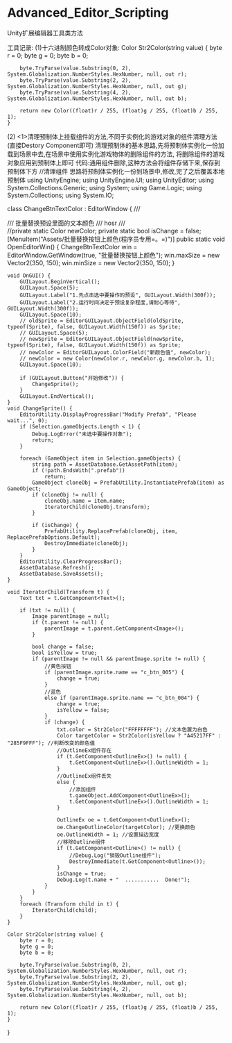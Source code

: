 # Advanced_Editor_Scripting
Unity扩展编辑器工具类方法

工具记录:
(1)十六进制颜色转成Color对象:
Color Str2Color(string value) {
        byte r = 0;
        byte g = 0;
        byte b = 0;

        byte.TryParse(value.Substring(0, 2), System.Globalization.NumberStyles.HexNumber, null, out r);
        byte.TryParse(value.Substring(2, 2), System.Globalization.NumberStyles.HexNumber, null, out g);
        byte.TryParse(value.Substring(4, 2), System.Globalization.NumberStyles.HexNumber, null, out b);

        return new Color((float)r / 255, (float)g / 255, (float)b / 255, 1);
    }

(2)
<1>清理预制体上挂载组件的方法,不同于实例化的游戏对象的组件清理方法(直接Destory Component即可)
清理预制体的基本思路,先将预制体实例化一份加载到场景中去,在场景中使用实例化游戏物体的删除组件的方法,
将删除组件的游戏对象应用到预制体上即可
代码:通用组件删除,这种方法会将组件存储下来,保存到预制体下方
//清理组件 思路将预制体实例化一份到场景中,修改,完了之后覆盖本地预制体
using UnityEngine;
using UnityEngine.UI;
using UnityEditor;
using System.Collections.Generic;
using System;
using Game.Logic;
using System.Collections;
using System.IO;

class ChangeBtnTextColor : EditorWindow
{
    /// <summary>
    /// 批量替换预设里面的文本颜色
    /// hosr
    /// </summary>
    //private static Color newColor;
    private static bool isChange = false;
    [MenuItem("Assets/批量替换按钮上颜色(程序员专用=。=)")]
    public static void OpenEditorWin() {
        ChangeBtnTextColor win = EditorWindow.GetWindow<ChangeBtnTextColor>(true, "批量替换按钮上颜色");
        win.maxSize = new Vector2(350, 150);
        win.minSize = new Vector2(350, 150);
    }

    void OnGUI() {
        GUILayout.BeginVertical();
        GUILayout.Space(5);
        GUILayout.Label("1.先点击选中要操作的预设", GUILayout.Width(300f));
        GUILayout.Label("2.运行时间决定于预设复杂程度,请耐心等待", GUILayout.Width(300f));
        GUILayout.Space(10);
        // oldSprite = EditorGUILayout.ObjectField(oldSprite, typeof(Sprite), false, GUILayout.Width(150f)) as Sprite;
        // GUILayout.Space(5);
        // newSprite = EditorGUILayout.ObjectField(newSprite, typeof(Sprite), false, GUILayout.Width(150f)) as Sprite;
        // newColor = EditorGUILayout.ColorField("新颜色值", newColor);
        // newColor = new Color(newColor.r, newColor.g, newColor.b, 1);
        GUILayout.Space(10);

        if (GUILayout.Button("开始修改")) {
            ChangeSprite();
        }
        GUILayout.EndVertical();
    }
    void ChangeSprite() {
        EditorUtility.DisplayProgressBar("Modify Prefab", "Please wait...", 0);
        if (Selection.gameObjects.Length < 1) {
            Debug.LogError("未选中要操作对象");
            return;
        }

        foreach (GameObject item in Selection.gameObjects) {
            string path = AssetDatabase.GetAssetPath(item);
            if (!path.EndsWith(".prefab"))
                return;
            GameObject cloneObj = PrefabUtility.InstantiatePrefab(item) as GameObject;
            if (cloneObj != null) {
                cloneObj.name = item.name;
                IteratorChild(cloneObj.transform);
            }

            if (isChange) {
                PrefabUtility.ReplacePrefab(cloneObj, item, ReplacePrefabOptions.Default);
                DestroyImmediate(cloneObj);
            }
        }
        EditorUtility.ClearProgressBar();
        AssetDatabase.Refresh();
        AssetDatabase.SaveAssets();
    }

    void IteratorChild(Transform t) {
        Text txt = t.GetComponent<Text>();

        if (txt != null) {
            Image parentImage = null;
            if (t.parent != null) {
                parentImage = t.parent.GetComponent<Image>();
            }

            bool change = false;
            bool isYellow = true;
            if (parentImage != null && parentImage.sprite != null) {
                //黄色按钮
                if (parentImage.sprite.name == "c_btn_005") {
                    change = true;
                }
                //蓝色
                else if (parentImage.sprite.name == "c_btn_004") {
                    change = true;
                    isYellow = false;
                }
                if (change) {
                    txt.color = Str2Color("FFFFFFFF"); //文本色置为白色
                    Color targetColor = Str2Color(isYellow ? "A45217FF" : "285F9FFF"); //判断改变的颜色值
                    //OutlineEx组件存在
                    if (t.GetComponent<OutlineEx>() != null) {
                        t.GetComponent<OutlineEx>().OutlineWidth = 1;
                    }
                    //OutlineEx组件丢失
                    else {
                        //添加组件
                        t.gameObject.AddComponent<OutlineEx>();
                        t.GetComponent<OutlineEx>().OutlineWidth = 1;
                    }

                    OutlineEx oe = t.GetComponent<OutlineEx>();
                    oe.ChangeOutlineColor(targetColor); //更换颜色
                    oe.OutlineWidth = 1; //设置描边宽度
                    //移除Outline组件
                    if (t.GetComponent<Outline>() != null) {
                        //Debug.Log("销毁Outline组件");
                        DestroyImmediate(t.GetComponent<Outline>());
                    }
                    isChange = true;
                    Debug.Log(t.name + "  ...........  Done!");
                }
            }
        }
        foreach (Transform child in t) {
            IteratorChild(child);
        }
    }

    Color Str2Color(string value) {
        byte r = 0;
        byte g = 0;
        byte b = 0;

        byte.TryParse(value.Substring(0, 2), System.Globalization.NumberStyles.HexNumber, null, out r);
        byte.TryParse(value.Substring(2, 2), System.Globalization.NumberStyles.HexNumber, null, out g);
        byte.TryParse(value.Substring(4, 2), System.Globalization.NumberStyles.HexNumber, null, out b);

        return new Color((float)r / 255, (float)g / 255, (float)b / 255, 1);
    }
}



